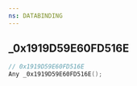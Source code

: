 ```yaml
---
ns: DATABINDING
---
```

## _0x1919D59E60FD516E

```c
// 0x1919D59E60FD516E
Any _0x1919D59E60FD516E();
```

